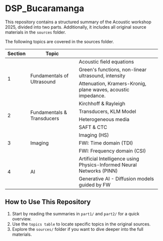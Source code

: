 # DSP_Bucaramanga
This repository contains a structured summary of the Acoustic workshop 2025, divided into two parts. Additionally, it includes all original source materials in the `sources` folder.

The following topics are covered in the sources folder.

<table>
    <thead>
        <tr>
            <th>Section</th>
            <th>Topic</th>
            <th></th>
        </tr>
    </thead>
    <tbody>
        <tr>
            <td rowspan=3>1</td>
            <td rowspan=3>Fundamentals of Ultrasound</td>
            <td>Acoustic field equations</td>
        </tr>
        <tr>
            <td>Green's functions, non-linear ultrasound, intensity</td>
        </tr>
        <tr>
            <td>Attenuation, Kramers-Kronig, plane waves, acoustic impedance.</td>
        </tr>
        <tr>
            <td rowspan=4>2</td>
            <td rowspan=4>Fundamentals & Transducers</td>
            <td>Kirchhoff & Rayleigh</td>
        </tr>
        <tr>
            <td>Transducers, KLM Model</td>
        </tr>
        <tr>
            <td>Heterogeneous media</td>
        </tr>
        <tr>
            <td>SAFT & CTC</td>
        </tr>
        <tr>
            <td rowspan=3>3</td>
            <td rowspan=3>Imaging</td>
            <td>Imaging (HS)</td>
        </tr>
        <tr>
            <td>FWI: Time domain (TDI)</td>
        </tr>
        <tr>
            <td>FWI: Frequency domain (CSI)</td>
        </tr>
        <tr>
            <td rowspan=2>4</td>
            <td rowspan=2>AI</td>
            <td>Artificial Intelligence using Physics-Informed Neural Networks (PINN)</td>
        </tr>
        <tr>
            <td>Generative AI - Diffusion models guided by FW</td>
        </tr>
    </tbody>
</table>


## How to Use This Repository

1. Start by reading the summaries in `part1/` and `part2/` for a quick overview.
2. Use the `topics table` to locate specific topics in the original sources.
3. Explore the `sources/` folder if you want to dive deeper into the full materials.
